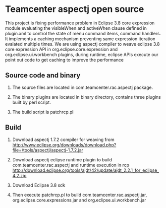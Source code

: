 # Teamcenter aspectj open source
This project is fixing performance problem in Eclipse 3.8 core expression module evaluating the visibleWhen and activeWhen clause defined in plugin.xml to control the state of menu command items, command handlers. It implements a caching mechanism preventing same expression iteration evalated multiple times. We are using aspectj compiler to weave eclipse 3.8 core expression API in org.eclipse.core.expression and org.eclipse.ui.workbench plugins, during runtime, eclipse APIs execute our point out code to get caching to improve the performance 

## Source code and binary
1. The source files are located in com.teamcenter.rac.aspectj package.

2. The binary plugins are located in binary directory, contains three plugins built by perl script.

3. The build script is patchrcp.pl

## Build
1. Download aspectj 1.7.2 compiler for weaving from
http://www.eclipse.org/downloads/download.php?file=/tools/aspectj/aspectj-1.7.2.jar 

2. Download aspectj eclipse runtime plugin to build com.teamcenter.rac.aspectj and runtime execution in rcp
http://download.eclipse.org/tools/ajdt/42/update/ajdt_2.2.1_for_eclipse_4.2.zip

3. Download Eclipse 3.8 sdk

4. Then execute patchrcp.pl to build com.teamcenter.rac.aspectj.jar, org.eclipse.core.expressions.jar and org.eclipse.ui.workbench.jar 

